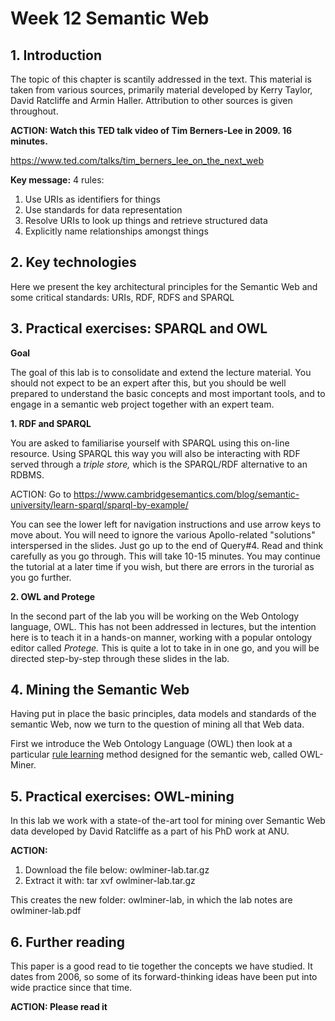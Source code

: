 # Week 12 Semantic Web

## 1. Introduction

The topic of this chapter is scantily addressed in the text. This material is taken from various sources, primarily material developed by Kerry Taylor, David Ratcliffe and Armin Haller. Attribution to other sources is given throughout.

**ACTION: Watch this TED talk video of Tim Berners-Lee in 2009. 16 minutes.** 

https://www.ted.com/talks/tim_berners_lee_on_the_next_web

**Key message:** 4 rules:

1. Use URIs as identifiers for things
2. Use standards for data representation
3. Resolve URIs to look up things and retrieve structured data
4. Explicitly name relationships amongst things

## 2. Key technologies

Here we present the key architectural principles for the Semantic Web and some critical standards: URIs, RDF, RDFS and SPARQL

## 3. Practical exercises: SPARQL and OWL

**Goal**

The goal of this lab is to consolidate and extend the lecture material. You should not expect to be an expert after this, but you should be well prepared to understand the basic concepts and most important tools, and to engage in a semantic web project together with an expert team.

**1. RDF and SPARQL**

You are asked to  familiarise yourself with SPARQL using this on-line resource. Using SPARQL this way you will also be interacting with RDF served through a *triple store,* which is  the  SPARQL/RDF  alternative to an RDBMS.

ACTION: Go to https://www.cambridgesemantics.com/blog/semantic-university/learn-sparql/sparql-by-example/

You can see the lower left for navigation instructions and use arrow keys to move about.  You will need to ignore the various Apollo-related "solutions" interspersed in the slides. Just go up to the end  of Query#4. Read and think carefully as you go through. This will take 10-15 minutes.  You may continue the tutorial at a later time if you wish, but there are errors  in the turorial as you go further. 

**2. OWL and Protege**

In the second part of the lab you will be working on the Web Ontology language, OWL.  This has not been addressed in lectures, but the intention here is to teach it in a hands-on manner, working with a popular ontology editor called *Protege.* This is quite a lot to take in in one go, and you will be directed step-by-step through these slides in the lab.

## 4. Mining the Semantic Web

Having put in place the basic principles, data models and standards of the semantic Web, now we turn to the question of mining all that Web data.

First we introduce the  Web Ontology Language (OWL) then look at a particular [rule learning](https://wattlecourses.anu.edu.au/mod/book/view.php?id=1429681) method designed for the semantic web, called OWL-Miner.



## 5. Practical exercises: OWL-mining

In this lab we work with a state-of the-art tool for mining over Semantic Web data  developed by David Ratcliffe as a part of his PhD work at ANU.

**ACTION:**

1. Download the file below:  owlminer-lab.tar.gz
2. Extract it with: tar xvf owlminer-lab.tar.gz

This creates the new folder: owlminer-lab, in which the lab notes are owlminer-lab.pdf



## 6. Further reading

This paper is a good read to tie together the concepts we have studied. It dates from 2006, so some of its forward-thinking ideas have been put into wide practice since that time.

**ACTION: Please read it**

